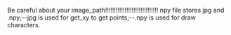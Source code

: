 Be careful about your image_path!!!!!!!!!!!!!!!!!!!!!!!!!!!!!!
npy file stores jpg and .npy;--jpg is used for get_xy to get points;--.npy is used for draw characters.